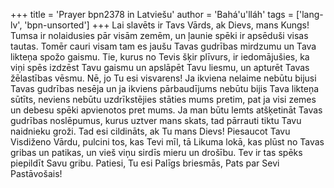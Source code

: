 +++
title = 'Prayer bpn2378 in Latviešu'
author = 'Bahá'u'lláh'
tags = ['lang-lv', 'bpn-unsorted']
+++
Lai slavēts ir Tavs Vārds, ak Dievs, mans Kungs!
Tumsa ir nolaidusies pār visām zemēm, un ļaunie spēki ir apsēduši visas tautas. Tomēr cauri visam tam es jaušu Tavas gudrības mirdzumu un Tava likteņa spožo gaismu.
Tie, kurus no Tevis šķir plīvurs, ir iedomājušies, ka viņi spēs izdzēst Tavu gaismu un apslāpēt Tavu liesmu, un apturēt Tavas žēlastības vēsmu. Nē, jo Tu esi visvarens! Ja ikviena nelaime nebūtu bijusi Tavas gudrības nesēja un ja ikviens pārbaudījums nebūtu bijis Tava likteņa sūtīts, neviens nebūtu uzdrīkstējies stāties mums pretim, pat ja visi zemes un debesu spēki apvienotos pret mums. Ja man būtu lemts atšķetināt Tavas gudrības noslēpumus, kurus uztver mans skats, tad pārrauti tiktu Tavu naidnieku groži.
Tad esi cildināts, ak Tu mans Dievs! Piesaucot Tavu Visdiženo Vārdu, pulcini tos, kas Tevi mīl, tā Likuma lokā, kas plūst no Tavas gribas un patikas, un vieš viņu sirdīs mieru un drošību.
Tev ir tas spēks piepildīt Savu gribu. Patiesi, Tu esi Palīgs briesmās, Pats par Sevi Pastāvošais!
